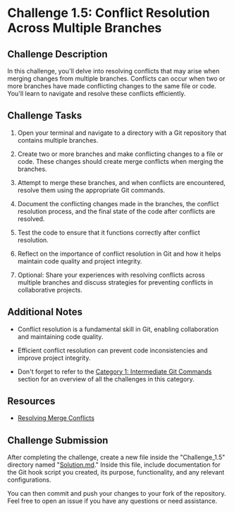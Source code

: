 # Challenge 1.5: Conflict Resolution Across Multiple Branches

## Challenge Description

In this challenge, you'll delve into resolving conflicts that may arise when merging changes from multiple branches. Conflicts can occur when two or more branches have made conflicting changes to the same file or code. You'll learn to navigate and resolve these conflicts efficiently.

## Challenge Tasks

1. Open your terminal and navigate to a directory with a Git repository that contains multiple branches.

2. Create two or more branches and make conflicting changes to a file or code. These changes should create merge conflicts when merging the branches.

3. Attempt to merge these branches, and when conflicts are encountered, resolve them using the appropriate Git commands.

4. Document the conflicting changes made in the branches, the conflict resolution process, and the final state of the code after conflicts are resolved.

5. Test the code to ensure that it functions correctly after conflict resolution.

6. Reflect on the importance of conflict resolution in Git and how it helps maintain code quality and project integrity.

7. Optional: Share your experiences with resolving conflicts across multiple branches and discuss strategies for preventing conflicts in collaborative projects.

## Additional Notes

- Conflict resolution is a fundamental skill in Git, enabling collaboration and maintaining code quality.

- Efficient conflict resolution can prevent code inconsistencies and improve project integrity.

- Don't forget to refer to the [Category 1: Intermediate Git Commands](../../about_1.md) section for an overview of all the challenges in this category.

## Resources

- [Resolving Merge Conflicts](https://git-scm.com/book/en/v2/Git-Branching-Basic-Branching-and-Merging)

## Challenge Submission

After completing the challenge, create a new file inside the "Challenge_1.5" directory named "[Solution.md](./Solution.md)." Inside this file, include documentation for the Git hook script you created, its purpose, functionality, and any relevant configurations.

You can then commit and push your changes to your fork of the repository. Feel free to open an issue if you have any questions or need assistance.
